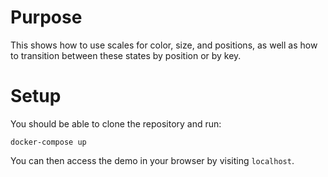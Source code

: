 # Purpose

This shows how to use scales for color, size, and positions, as well as how to transition between these states by position or by key.

# Setup

You should be able to clone the repository and run:

```
docker-compose up
```

You can then access the demo in your browser by visiting `localhost`.
